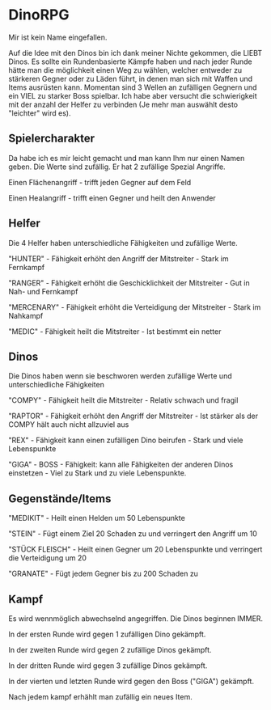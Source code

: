 # DinoRPG
Mir ist kein Name eingefallen.

Auf die Idee mit den Dinos bin ich dank meiner Nichte gekommen, die LIEBT Dinos.
Es sollte ein Rundenbasierte Kämpfe haben und nach jeder Runde hätte man die möglichkeit einen Weg zu wählen,
welcher entweder zu stärkeren Gegner oder zu Läden führt, in denen man sich mit Waffen und Items ausrüsten kann.
Momentan sind 3 Wellen an zufälligen Gegnern und ein VIEL zu starker Boss spielbar.
Ich habe aber versucht die schwierigkeit mit der anzahl der Helfer zu verbinden (Je mehr man auswählt desto "leichter" wird es).

## Spielercharakter
Da habe ich es mir leicht gemacht und man kann Ihm nur einen Namen geben. Die Werte sind zufällig.
Er hat 2 zufällige Spezial Angriffe.

Einen Flächenangriff - trifft jeden Gegner auf dem Feld

Einen Healangriff - trifft einen Gegner und heilt den Anwender

## Helfer
Die 4 Helfer haben unterschiedliche Fähigkeiten und zufällige Werte.

"HUNTER" - Fähigkeit erhöht den Angriff der Mitstreiter - Stark im Fernkampf

"RANGER" - Fähigkeit erhöht die Geschicklichkeit der Mitstreiter - Gut in Nah- und Fernkampf

"MERCENARY" - Fähigkeit erhöht die Verteidigung der Mitstreiter - Stark im Nahkampf

"MEDIC" - Fähigkeit heilt die Mitstreiter - Ist bestimmt ein netter

## Dinos
Die Dinos haben wenn sie beschworen werden zufällige Werte und unterschiedliche Fähigkeiten

"COMPY" - Fähigkeit heilt die Mitstreiter - Relativ schwach und fragil

"RAPTOR" - Fähigkeit erhöht den Angriff der Mitstreiter - Ist stärker als der COMPY hält auch nicht allzuviel aus

"REX" - Fähigkeit kann einen zufälligen Dino beirufen - Stark und viele Lebenspunkte

"GIGA" - BOSS - Fähigkeit: kann alle Fähigkeiten der anderen Dinos einstetzen - Viel zu Stark und zu viele Lebenspunkte.

## Gegenstände/Items
"MEDIKIT" - Heilt einen Helden um 50 Lebenspunkte

"STEIN" - Fügt einem Ziel 20 Schaden zu und verringert den Angriff um 10

"STÜCK FLEISCH" - Heilt einen Gegner um 20 Lebenspunkte und verringert die Verteidigung um 20

"GRANATE" - Fügt jedem Gegner bis zu 200 Schaden zu

## Kampf
Es wird wennmöglich abwechselnd angegriffen. Die Dinos beginnen IMMER.

In der ersten Runde wird gegen 1 zufälligen Dino gekämpft.

In der zweiten Runde wird gegen 2 zufällige Dinos gekämpft.

In der dritten Runde wird gegen 3 zufällige Dinos gekämpft.

In der vierten und letzten Runde wird gegen den Boss ("GIGA") gekämpft.

Nach jedem kampf erhählt man zufällig ein neues Item.

